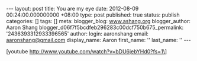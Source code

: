 --- layout: post title: You are my eye date: 2012-08-09 00:24:00.000000000 +08:00 type: post published: true status: publish categories: \[\] tags: \[\] meta: blogger\_blog: www.ashang.org blogger\_author: Aaron Shang blogger\_d06f7f5bcdfeb296283c00dcf750b675\_permalink: '2436393312933396565' author: login: aaronshang email: aaronshang@gmail.com display\_name: Aaron first\_name: '' last\_name: '' ---

\[youtube http://www.youtube.com/watch?v=bDU6jebYHd0?fs=1\]
